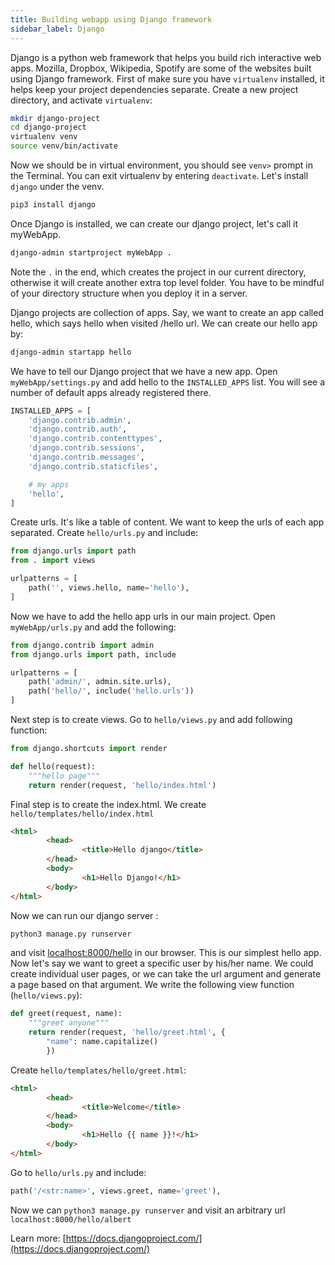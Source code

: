 ```yaml
---
title: Building webapp using Django framework
sidebar_label: Django
---
```

Django is a python web framework that helps you build rich interactive web apps.
Mozilla, Dropbox, Wikipedia, Spotify are some of the websites built using Django
framework. First of make sure you have `virtualenv` installed, it helps keep
your project dependencies separate. Create a new project directory, and activate
`virtualenv`:
```bash
mkdir django-project
cd django-project
virtualenv venv
source venv/bin/activate
```

Now we should be in virtual environment, you should see `venv>` prompt in the
Terminal. You can exit virtualenv by entering `deactivate`. Let's install
`django` under the venv.
```bash
pip3 install django
```
Once Django is installed, we can create our django project, let's call it
myWebApp.
```bash
django-admin startproject myWebApp .
```
Note the `.` in the end, which creates the project in our current directory,
otherwise it will create another extra top level folder. You have to be mindful
of your directory structure when you deploy it in a server.

Django projects are collection of apps. Say, we want to create an app called
hello, which says hello when visited /hello url. We can create our hello app by:
```bash
django-admin startapp hello
```

We have to tell our Django project that we have a new app. Open
`myWebApp/settings.py` and add hello to the `INSTALLED_APPS` list. You will see
a number of default apps already registered there.
```python
INSTALLED_APPS = [
    'django.contrib.admin',
    'django.contrib.auth',
    'django.contrib.contenttypes',
    'django.contrib.sessions',
    'django.contrib.messages',
    'django.contrib.staticfiles',

    # my apps
    'hello',
]
```

Create urls. It's like a table of content. We want to keep the urls of each app
separated. Create `hello/urls.py` and include:
```python
from django.urls import path
from . import views

urlpatterns = [
    path('', views.hello, name='hello'),
]
```

Now we have to add the hello app urls in our main project. Open
`myWebApp/urls.py` and add the following:
```python
from django.contrib import admin
from django.urls import path, include

urlpatterns = [
    path('admin/', admin.site.urls),
    path('hello/', include('hello.urls'))
]
```

Next step is to create views. Go to `hello/views.py` and add following function:
```python
from django.shortcuts import render

def hello(request):
    """hello page"""
    return render(request, 'hello/index.html')
```

Final step is to create the index.html. We create
`hello/templates/hello/index.html`
```html
<html>
        <head>
                <title>Hello django</title>
        </head>
        <body>
                <h1>Hello Django!</h1>
        </body>
</html>
```

Now we can run our django server :
```python
python3 manage.py runserver
```
and visit <localhost:8000/hello> in our browser. This is our simplest hello app.
Now let's say we want to greet a specific user by his/her name. We could create
individual user pages, or we can take the url argument and generate a page based
on that argument. We write the following view function (`hello/views.py`):
```python
def greet(request, name):
    """greet anyone"""
    return render(request, 'hello/greet.html', {
        "name": name.capitalize()
        })
```

Create `hello/templates/hello/greet.html`:
```html
<html>
        <head>
                <title>Welcome</title>
        </head>
        <body>
                <h1>Hello {{ name }}!</h1>
        </body>
</html>
```

Go to `hello/urls.py` and include:
```python
path('/<str:name>', views.greet, name='greet'),
```
Now we can `python3 manage.py runserver` and visit an arbitrary url
`localhost:8000/hello/albert`

Learn more: [https://docs.djangoproject.com/](https://docs.djangoproject.com/)
